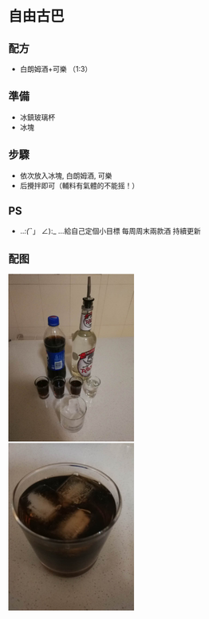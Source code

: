 # 自由古巴

## 配方

* 白朗姆酒+可樂 （1:3）

## 準備

* 冰鎮玻璃杯
* 冰塊

## 步驟

* 依次放入冰塊, 白朗姆酒, 可樂
* 后攪拌即可（輔料有氣體的不能摇！）

## PS

* .._:(´_`」 ∠):_ …給自己定個小目標 每周周末兩款酒 持續更新

## 配图

<img src="1.jpeg" width=50%>
<img src="2.jpeg" width=50%>


